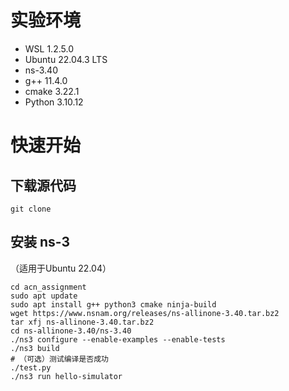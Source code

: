 # 实验环境

- WSL 1.2.5.0
- Ubuntu 22.04.3 LTS
- ns-3.40
- g++ 11.4.0
- cmake  3.22.1
- Python 3.10.12

# 快速开始

## 下载源代码

```
git clone 
```

## 安装 ns-3

（适用于Ubuntu 22.04）

```
cd acn_assignment
sudo apt update
sudo apt install g++ python3 cmake ninja-build
wget https://www.nsnam.org/releases/ns-allinone-3.40.tar.bz2
tar xfj ns-allinone-3.40.tar.bz2
cd ns-allinone-3.40/ns-3.40
./ns3 configure --enable-examples --enable-tests
./ns3 build
# （可选）测试编译是否成功
./test.py
./ns3 run hello-simulator
```

